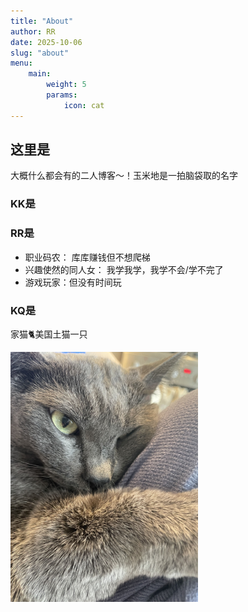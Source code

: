 ```yaml
---
title: "About"
author: RR
date: 2025-10-06
slug: "about"
menu:
    main:
        weight: 5
        params: 
            icon: cat
---
```


## 这里是

大概什么都会有的二人博客～！玉米地是一拍脑袋取的名字

### KK是

### RR是

- 职业码农： 库库赚钱但不想爬梯
- 兴趣使然的同人女： 我学我学，我学不会/学不完了
- 游戏玩家：但没有时间玩

### KQ是

家猫🐈美国土猫一只

<img src="about-kq.jpg" alt="kq-the-cat" style="width:300px; display:block; margin:auto 0;">

